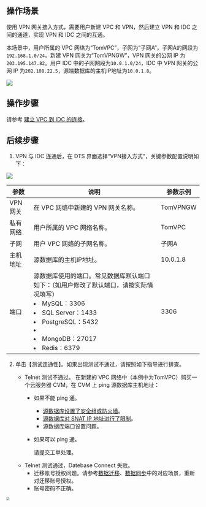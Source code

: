 ## 操作场景

使用 VPN 网关接入方式，需要用户新建 VPC 和 VPN，然后建立 VPN 和 IDC 之间的通道，实现 VPN 和 IDC 之间的互通。

本场景中，用户所属的 VPC 网络为“TomVPC”，子网为“子网A”，子网A的网段为`192.168.1.0/24`。新建 VPN 网关为“TomVPNGW”，VPN 网关的公网 IP 为`203.195.147.82`。用户 IDC 中的子网网段为`10.0.1.0/24`，IDC 中 VPN 网关的公网 IP 为`202.108.22.5`，源端数据库的主机IP地址为`10.0.1.8`。

![](https://main.qcloudimg.com/raw/4a66ef79cd81a25f5ddafdc6a5d27d3d.png)

## 操作步骤

请参考 [建立 VPC 到 IDC 的连接](https://cloud.tencent.com/document/product/554/18988)。

## 后续步骤
1. VPN 与 IDC 连通后，在 DTS 界面选择“VPN接入方式”，关键参数配置说明如下：

![](https://main.qcloudimg.com/raw/ad3d1aad26532abe25bc461f92d91038.png)

| 参数     | 说明                                                         | 参数示例 |
| -------- | ------------------------------------------------------------ | -------- |
| VPN 网关 | 在 VPC 网络中新建的 VPN 网关名称。                           | TomVPNGW |
| 私有网络 | 用户所属的 VPC 网络名称。                                    | TomVPC   |
| 子网     | 用户 VPC 网络的子网名称。                                    | 子网A    |
| 主机地址 | 源数据库的主机IP地址。                                       | 10.0.1.8 |
| 端口     | 源数据库使用的端口。常见数据库默认端口如下：（如用户修改了默认端口，请按实际情况填写）<br><li>MySQL：3306<li>SQL Server：1433<li>PostgreSQL：5432<li><li>MongoDB：27017<li>Redis：6379 | 3306     |

2. 单击【测试连通性】。如果出现测试不通过，请按照如下指导进行排查。

   - Telnet 测试不通过。
     在新建的 VPC 网络中（本例中为TomVPC）购买一个云服务器 CVM，在 CVM 上 ping 源数据库主机地址：
      - 如果不能 ping 通。
        - [源数据库设置了安全组或防火墙]()。
        - [源数据库对 SNAT IP 地址进行了限制]()。
        - 源数据库端口设置问题。
        
      - 如果可以 ping 通。
     
        请提交工单处理。
   - Telnet 测试通过，Datebase Connect 失败。
     - 迁移账号授权问题。请参考[数据迁移](https://cloud.tencent.com/document/product/571/58688)、[数据同步](https://cloud.tencent.com/document/product/571/56516)中的对应场景，重新对迁移账号授权。
     - 账号密码不正确。

<img src="https://main.qcloudimg.com/raw/67e8d67ce1a62737a93078af33e22c3d.png" style="zoom:50%;" />